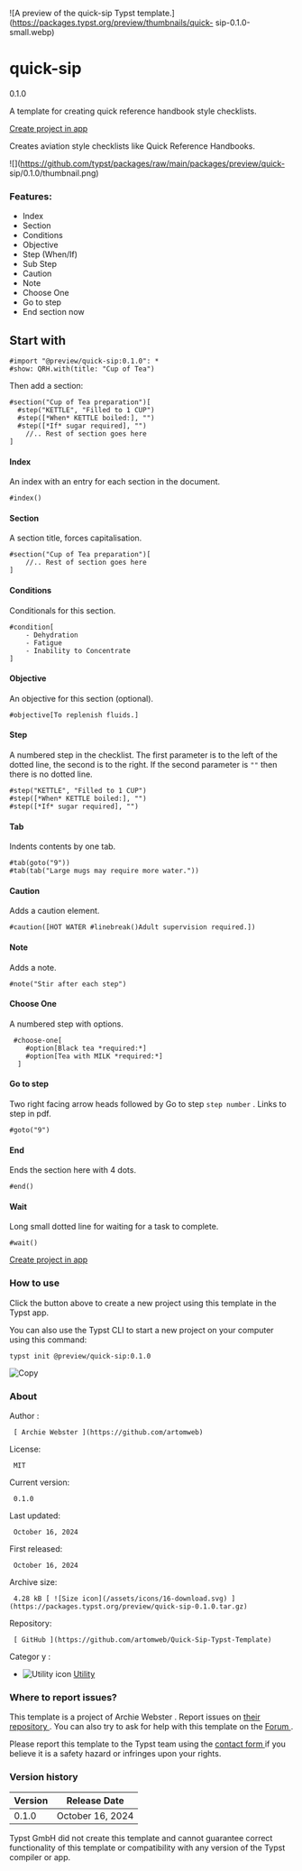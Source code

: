 ![A preview of the quick-sip Typst
template.](https://packages.typst.org/preview/thumbnails/quick-
sip-0.1.0-small.webp)

#  quick-sip

0.1.0

A template for creating quick reference handbook style checklists.

[ Create project in app ](/app?template=quick-sip&version=0.1.0)

Creates aviation style checklists like Quick Reference Handbooks.

![](https://github.com/typst/packages/raw/main/packages/preview/quick-
sip/0.1.0/thumbnail.png)

###  Features:

  * Index 
  * Section 
  * Conditions 
  * Objective 
  * Step (When/If) 
  * Sub Step 
  * Caution 
  * Note 
  * Choose One 
  * Go to step 
  * End section now 

##  Start with

    
    
    #import "@preview/quick-sip:0.1.0": *
    #show: QRH.with(title: "Cup of Tea")
    

Then add a section:

    
    
    #section("Cup of Tea preparation")[
      #step("KETTLE", "Filled to 1 CUP")
      #step([*When* KETTLE boiled:], "")
      #step([*If* sugar required], "")
        //.. Rest of section goes here
    ]
    

####  Index

An index with an entry for each section in the document.

    
    
    #index()
    

####  Section

A section title, forces capitalisation.

    
    
    #section("Cup of Tea preparation")[
        //.. Rest of section goes here
    ]
    

####  Conditions

Conditionals for this section.

    
    
    #condition[
        - Dehydration
        - Fatigue
        - Inability to Concentrate
    ]
    

####  Objective

An objective for this section (optional).

    
    
    #objective[To replenish fluids.]
    

####  Step

A numbered step in the checklist. The first parameter is to the left of the
dotted line, the second is to the right. If the second parameter is ` "" `
then there is no dotted line.

    
    
    #step("KETTLE", "Filled to 1 CUP")
    #step([*When* KETTLE boiled:], "")
    #step([*If* sugar required], "")
    

####  Tab

Indents contents by one tab.

    
    
    #tab(goto("9"))
    #tab(tab("Large mugs may require more water."))
    

####  Caution

Adds a caution element.

    
    
    #caution([HOT WATER #linebreak()Adult supervision required.])
    

####  Note

Adds a note.

    
    
    #note("Stir after each step")
    

####  Choose One

A numbered step with options.

    
    
     #choose-one[
        #option[Black tea *required:*]
        #option[Tea with MILK *required:*]
      ]
    

####  Go to step

Two right facing arrow heads followed by Go to step ` step number ` . Links to
step in pdf.

    
    
    #goto("9")
    

####  End

Ends the section here with 4 dots.

    
    
    #end()
    

####  Wait

Long small dotted line for waiting for a task to complete.

    
    
    #wait()
    

[ Create project in app ](/app?template=quick-sip&version=0.1.0)

###  How to use

Click the button above to create a new project using this template in the
Typst app.

You can also use the Typst CLI to start a new project on your computer using
this command:

    
    
    typst init @preview/quick-sip:0.1.0

![Copy](/assets/icons/16-copy.svg)

###  About

Author  :

     [ Archie Webster ](https://github.com/artomweb)
License:

     MIT 
Current version:

     0.1.0 
Last updated:

     October 16, 2024 
First released:

     October 16, 2024 
Archive size:

     4.28 kB [ ![Size icon](/assets/icons/16-download.svg) ](https://packages.typst.org/preview/quick-sip-0.1.0.tar.gz)
Repository:

     [ GitHub ](https://github.com/artomweb/Quick-Sip-Typst-Template)
Categor  y  :

    

  * ![Utility icon](/assets/icons/16-hammer.svg) [ Utility ](https://typst.app/universe/search/?category=utility)

###  Where to report issues?

This  template  is a project of  Archie Webster  .  Report issues on  [ their
repository ](https://github.com/artomweb/Quick-Sip-Typst-Template) .  You can
also try to ask for help with this  template  on the  [ Forum
](https://forum.typst.app) .

Please report this  template  to the Typst team using the  [ contact form
](https://typst.app/contact) if you believe it is a safety hazard or infringes
upon your rights.

###  Version history

Version  |  Release Date   
---|---  
0.1.0  |  October 16, 2024   
  
Typst GmbH did not create this  template  and cannot guarantee correct
functionality of this  template  or compatibility with any version of the
Typst compiler or app.

